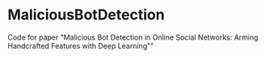 # MaliciousBotDetection
Code for paper "Malicious Bot Detection in Online Social Networks: Arming Handcrafted Features with Deep Learning""
